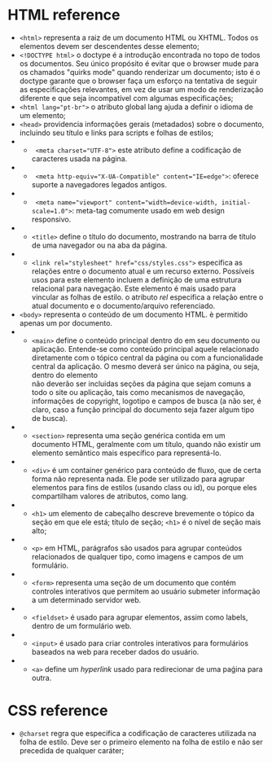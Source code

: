 # HTML reference

-  `<html>` representa a raiz de um documento HTML ou XHTML. Todos os elementos devem ser descendentes desse elemento;
-  `<!DOCTYPE html>` o doctype é a introdução encontrada no topo de todos os documentos. Seu único propósito é evitar que o browser mude para os chamados "quirks mode" quando renderizar um documento; isto é o doctype garante que o browser faça um esforço na tentativa de seguir as especificações relevantes, em vez de usar um modo de renderização diferente e que seja incompatível com algumas especificações;
-  `<html lang="pt-br">` o atributo global lang ajuda a definir o idioma de um elemento;
- `<head>` providencia informações gerais (metadados) sobre o documento, incluindo seu título e links para scripts e folhas de estilos;
- - ` <meta charset="UTF-8">` este atributo define a codificação de caracteres usada na página.
- - ` <meta http-equiv="X-UA-Compatible" content="IE=edge">`: oferece suporte a navegadores legados antigos.
- - ` <meta name="viewport" content="width=device-width, initial-scale=1.0">`: meta-tag comumente usado em web design responsivo.
- - `<title>` define o título do documento, mostrando na barra de título de uma navegador ou na aba da página.
- - `<link rel="stylesheet" href="css/styles.css">` especifica as relações entre o documento atual e um recurso externo. Possíveis usos para este elemento incluem a definição de uma estrutura relacional para navegação. Este elemento é mais usado para vincular as folhas de estilo. o atributo _rel_ especifica a relação entre o atual documento e o documento/arquivo referenciado.
- `<body>` representa o conteúdo de um documento HTML. è permitido apenas um <body> por documento.
- - `<main>` define o conteúdo principal dentro do <body> em seu documento ou aplicação. Entende-se como conteúdo principal aquele relacionado diretamente com o tópico central da página ou com a funcionalidade central da aplicação. O mesmo deverá ser único na página, ou seja, dentro do elemento <main> não deverão ser incluidas seções da página que sejam comuns a todo o site ou aplicação, tais como mecanismos de navegação, informações de copyright, logotipo e campos de busca (a não ser, é claro, caso a função principal do documento seja fazer algum tipo de busca).
- - `<section>` representa uma seção genérica contida em um documento HTML, geralmente com um título, quando não existir um elemento semântico mais específico para representá-lo.
- - `<div>` é um container genérico para conteúdo de fluxo, que de certa forma não representa nada. Ele pode ser utilizado para agrupar elementos para fins de estilos (usando class ou id), ou porque eles compartilham valores de atributos, como lang. 
- - `<h1>` um elemento de cabeçalho descreve brevemente o tópico da seção em que ele está; título de seção; `<h1>` é o nível de seção mais alto;
- - `<p>` em HTML, parágrafos são usados para agrupar conteúdos relacionados de qualquer tipo, como imagens e campos de um formulário.
- - `<form>` representa uma seção de um documento que contém controles interativos que permitem ao usuário submeter informação a um determinado servidor web.
- - `<fieldset>` é usado para agrupar elementos, assim como labels, dentro de um formulário web.
- - `<input>` é usado para criar controles interativos para formulários baseados na web para receber dados do usuário.
- - `<a>` define um _hyperlink_ usado para redirecionar de uma paǵina para outra.
  
# CSS reference
- `@charset` regra que especifica a codificação de caracteres utilizada na folha de estilo. Deve ser o primeiro elemento na folha de estilo e não ser precedida de qualquer caráter;
